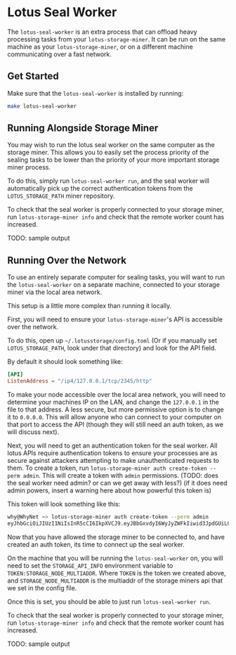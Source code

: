 # Lotus Seal Worker

The `lotus-seal-worker` is an extra process that can offload heavy processing tasks from your `lotus-storage-miner`. It can be run on the same machine as your `lotus-storage-miner`, or on a different machine communicating over a fast network.

## Get Started
Make sure that the `lotus-seal-worker` is installed by running:

```sh
make lotus-seal-worker
```

## Running Alongside Storage Miner
You may wish to run the lotus seal worker on the same computer as the storage miner. This allows you to easily set the process priority of the sealing tasks to be lower than the priority of your more important storage miner process.

To do this, simply run `lotus-seal-worker run`, and the seal worker will automatically pick up the correct authentication tokens from the `LOTUS_STORAGE_PATH` miner repository.

To check that the seal worker is properly connected to your storage miner, run `lotus-storage-miner info` and check that the remote worker count has increased.

TODO: sample output

## Running Over the Network
To use an entirely separate computer for sealing tasks, you will want to run the `lotus-seal-worker` on a separate machine, connected to your storage miner via the local area network.

This setup is a little more complex than running it locally.

First, you will need to ensure your `lotus-storage-miner`'s API is accessible over the network.

To do this, open up `~/.lotusstorage/config.toml` (Or if you manually set `LOTUS_STORAGE_PATH`, look under that directory) and look for the API field.

By default it should look something like:
```toml
[API]
ListenAddress = "/ip4/127.0.0.1/tcp/2345/http"
```

To make your node accessible over the local area network, you will need to determine your machines IP on the LAN, and change the `127.0.0.1` in the file to that address. A less secure, but more permissive option is to change it to `0.0.0.0`. This will allow anyone who can connect to your computer on that port to access the API (though they will still need an auth token, as we will discuss next).

Next, you will need to get an authentication token for the seal worker. All lotus APIs require authentication tokens to ensure your processes are as secure against attackers attempting to make unauthenticated requests to them. To create a token, run `lotus-storage-miner auth create-token --perm admin`. This will create a token with `admin` permissions. (TODO: does the seal worker need admin? or can we get away with less?) (if it does need admin powers, insert a warning here about how powerful this token is)

This token will look something like this:
```sh
why@WhyNet ~> lotus-storage-miner auth create-token --perm admin
eyJhbGciOiJIUzI1NiIsInR5cCI6IkpXVCJ9.eyJBbGxvdyI6WyJyZWFkIiwid3JpdGUiLCJzaWduIiwiYWRtaW4iXX0.KWWdh1jOVP_5YMAp8x5wNomFGgKS75ucOtj1ah5iP7k
```

Now that you have allowed the storage miner to be connected to, and have created an auth token, its time to connect up the seal worker.

On the machine that you will be running the `lotus-seal-worker` on, you will need to set the `STORAGE_API_INFO` environment variable to `TOKEN:STORAGE_NODE_MULTIADDR`. Where `TOKEN` is the token we created above, and `STORAGE_NODE_MULTIADDR` is the multiaddr of the storage miners api that we set in the config file.

Once this is set, you should be able to just run `lotus-seal-worker run`.

To check that the seal worker is properly connected to your storage miner, run `lotus-storage-miner info` and check that the remote worker count has increased.

TODO: sample output

